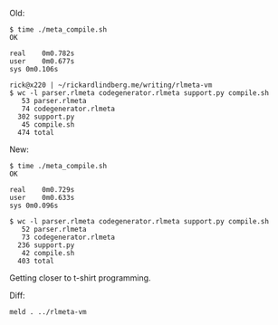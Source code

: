 Old:

    $ time ./meta_compile.sh 
    OK

    real	0m0.782s
    user	0m0.677s
    sys	0m0.106s

    rick@x220 | ~/rickardlindberg.me/writing/rlmeta-vm
    $ wc -l parser.rlmeta codegenerator.rlmeta support.py compile.sh 
       53 parser.rlmeta
       74 codegenerator.rlmeta
      302 support.py
       45 compile.sh
      474 total

New:

    $ time ./meta_compile.sh 
    OK

    real	0m0.729s
    user	0m0.633s
    sys	0m0.096s

    $ wc -l parser.rlmeta codegenerator.rlmeta support.py compile.sh 
       52 parser.rlmeta
       73 codegenerator.rlmeta
      236 support.py
       42 compile.sh
      403 total

Getting closer to t-shirt programming.

Diff:

    meld . ../rlmeta-vm

